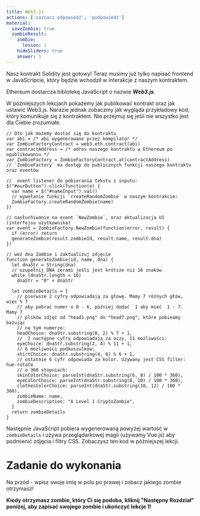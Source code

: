 ```yaml
---
title: Web3.js
actions: ['zaznacz odpowiedź', 'podpowiedź']
material:
  saveZombie: true
  zombieResult:
    zombie:
      lesson: 1
    hideSliders: true
    answer: 1
---
```


Nasz kontrakt Solidity jest gotowy! Teraz musimy już tylko napisać frontend w JavaScripcie, który będzie wchodził w interakcje z naszym kontraktem.

Ethereum dostarcza biblotekę JavaScript o nazwie **_Web3.js_**.


W późniejszych lekcjach pokażemy jak publikować kontrakt oraz jak ustawić Web3.js. Narazie jednak zobaczmy jak wygląda przykładowy kod, który komunikuje się z kontraktem.
Nie przejmuj się jeśli nie wszystko jest dla Ciebie zrozumiałe.

```
// Oto jak możemy dostać się do kontraktu
var abi = /* abi wygenerowane przez kompilator */
var ZombieFactoryContract = web3.eth.contract(abi)
var contractAddress = /* adres naszego kontraktu w Ethereum po opublikowaniu */
var ZombieFactory = ZombieFactoryContract.at(contractAddress)
// `ZombieFactory` ma dostęp do publicznych funkcji naszego kontraktu oraz eventów

//  event listener do pobierania tekstu z inputu:
$("#ourButton").click(function(e) {
  var name = $("#nameInput").val()
  // wywołanie funkcji `createRandomZombie` w naszym kontrakcie:
  ZombieFactory.createRandomZombie(name)
})

// nasłuchiwanie na event `NewZombie`, oraz aktualizacja UI (interfejsu użytkownika)
var event = ZombieFactory.NewZombie(function(error, result) {
  if (error) return
  generateZombie(result.zombieId, result.name, result.dna)
})

// weź dna Zombie i zaktualizuj zdjęcie
function generateZombie(id, name, dna) {
  let dnaStr = String(dna)
  // uzupełnij DNA zerami jeśli jest krótsze niż 16 znaków
  while (dnaStr.length < 16)
    dnaStr = "0" + dnaStr

  let zombieDetails = {
    // pierwsze 2 cyfry odpowiadają za głowę. Mamy 7 różnych głów, więc % 7
    // aby pobrać numer o 0 - 6, później dodać  1 aby mieć  1 - 7. Mamy 7
    // plików zdjęć od "head1.png" do "head7.png", które pobieamy bazując 
    // na tym numerze:
    headChoice: dnaStr.substring(0, 2) % 7 + 1,
    //  2 nactępne cyfry odpowiadają za oczy, 11 możliwości:
    eyeChoice: dnaStr.substring(2, 4) % 11 + 1,
    // 6 możliwości podkoszulków:
    shirtChoice: dnaStr.substring(4, 6) % 6 + 1,
    // ostatnie 6 cyfr odpowiada za kolor. Używany jest CSS filter: hue-rotate
    // o 360 stopniach:
    skinColorChoice: parseInt(dnaStr.substring(6, 8) / 100 * 360),
    eyeColorChoice: parseInt(dnaStr.substring(8, 10) / 100 * 360),
    clothesColorChoice: parseInt(dnaStr.substring(10, 12) / 100 * 360),
    zombieName: name,
    zombieDescription: "A Level 1 CryptoZombie",
  }
  return zombieDetails
}
```

Następnie JavaScript pobiera wygenerowaną powyżej wartość w `zombieDetails` i używa przeglądarkowej magii (używamy Vue.js) aby podmienić zdjęcia i filtry CSS. Zobaczysz ten kod w późniejszej lekcji.

# Zadanie do wykonania

Na przód - wpisz swoje imię w polu po prawej i zobacz jakiego zombie otrzymasz!

**Kiedy otrzymasz zombie, który Ci się podoba, kliknij "Następny Rozdział" poniżej, aby zapisać swojego zombie i ukończyć lekcje 1!**
